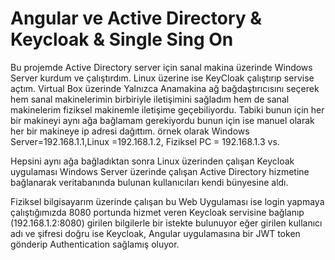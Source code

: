 # Angular ve Active Directory & Keycloak & Single Sing On

Bu projemde Active Directory server için sanal makina üzerinde Windows Server kurdum ve çalıştırdım. Linux üzerine ise KeyCloak çalıştırıp servise açtım.
Virtual Box üzerinde Yalnızca Anamakina ağ bağdaştırıcısını seçerek hem sanal makinelerimin birbiriyle iletişimini sağladım hem de sanal makinelerim fiziksel makinemle iletişime geçebiliyordu. Tabiki bunun için her bir makineyi aynı ağa bağlamam gerekiyordu bunun için ise manuel olarak her bir makineye ip adresi dağıttım. örnek olarak
Windows Server=192.168.1.1,Linux =192.168.1.2, Fiziksel PC = 192.168.1.3 vs.

Hepsini aynı ağa bağladıktan sonra Linux üzerinden çalışan Keycloak uygulaması Windows Server üzerinde çalışan Active Directory hizmetine bağlanarak veritabanında bulunan kullanıcıları kendi bünyesine aldı.

Fiziksel bilgisayarım üzerinde çalışan bu Web Uygulaması ise login yapmaya çalıştığımızda  8080 portunda hizmet veren Keycloak servisine bağlanıp (192.168.1.2:8080) girilen bilgilerle bir istekte bulunuyor eğer girilen kullanıcı adı ve şifresi doğru ise Keycloak, Angular uygulamasına bir JWT token gönderip Authentication sağlamış oluyor.  
